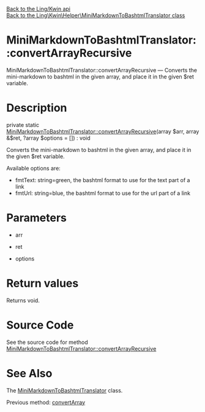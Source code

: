 [Back to the Ling/Kwin api](https://github.com/lingtalfi/Kwin/blob/master/doc/api/Ling/Kwin.md)<br>
[Back to the Ling\Kwin\Helper\MiniMarkdownToBashtmlTranslator class](https://github.com/lingtalfi/Kwin/blob/master/doc/api/Ling/Kwin/Helper/MiniMarkdownToBashtmlTranslator.md)


MiniMarkdownToBashtmlTranslator::convertArrayRecursive
================



MiniMarkdownToBashtmlTranslator::convertArrayRecursive — Converts the mini-markdown to bashtml in the given array, and place it in the given $ret variable.




Description
================


private static [MiniMarkdownToBashtmlTranslator::convertArrayRecursive](https://github.com/lingtalfi/Kwin/blob/master/doc/api/Ling/Kwin/Helper/MiniMarkdownToBashtmlTranslator/convertArrayRecursive.md)(array $arr, array &$ret, ?array $options = []) : void




Converts the mini-markdown to bashtml in the given array, and place it in the given $ret variable.

Available options are:
- fmtText: string=green, the bashtml format to use for the text part of a link
- fmtUrl: string=blue, the bashtml format to use for the url part of a link




Parameters
================


- arr

    

- ret

    

- options

    


Return values
================

Returns void.








Source Code
===========
See the source code for method [MiniMarkdownToBashtmlTranslator::convertArrayRecursive](https://github.com/lingtalfi/Kwin/blob/master/Helper/MiniMarkdownToBashtmlTranslator.php#L85-L98)


See Also
================

The [MiniMarkdownToBashtmlTranslator](https://github.com/lingtalfi/Kwin/blob/master/doc/api/Ling/Kwin/Helper/MiniMarkdownToBashtmlTranslator.md) class.

Previous method: [convertArray](https://github.com/lingtalfi/Kwin/blob/master/doc/api/Ling/Kwin/Helper/MiniMarkdownToBashtmlTranslator/convertArray.md)<br>

